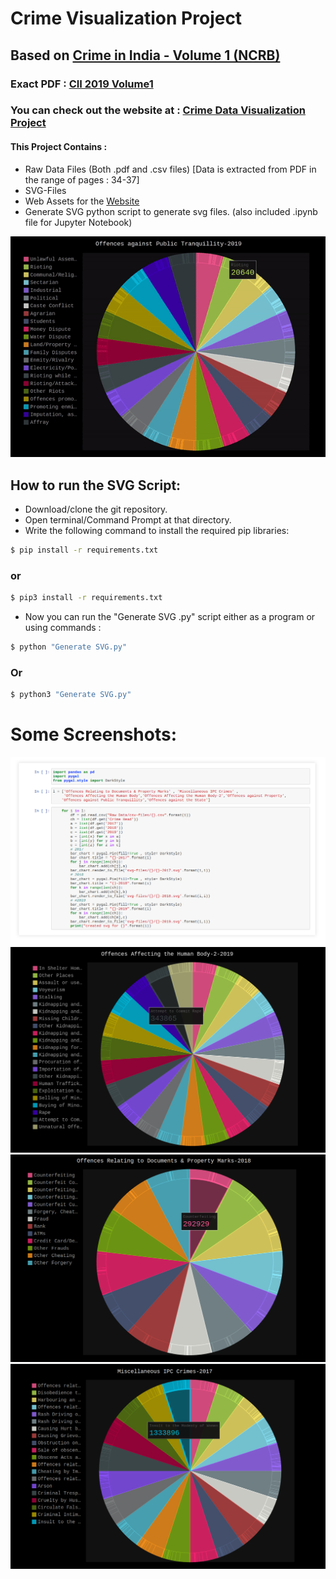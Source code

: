 # Crime Visualization Project
## Based  on [Crime in India - Volume 1 (NCRB)](https://ncrb.gov.in/en/crime-india-2019-0#) 
### Exact PDF : [CII 2019 Volume1](https://ncrb.gov.in/sites/default/files/CII%202019%20Volume%201.pdf)
### You can check out the website at : [Crime Data Visualization Project](https://goldenryu2000.github.io/Crime-Visualization-Project/)

#### This Project Contains :
- Raw Data Files (Both .pdf and .csv files) [Data is extracted from PDF in the range of pages : 34-37]
- SVG-Files
- Web Assets for the [Website](https://goldenryu2000.github.io/Crime-Visualization-Project/)
- Generate SVG python script to generate svg files. (also included .ipynb file for Jupyter Notebook)

![Sample Pie Chart](Images/screenrecord.gif)

## How to run the SVG Script:
- Download/clone the git repository.
- Open terminal/Command Prompt at that directory.
- Write the following command to install the required pip libraries: 
```sh
$ pip install -r requirements.txt
```
### or
```sh
$ pip3 install -r requirements.txt
```
- Now you can run the "Generate SVG .py" script either as a program or using commands : 
```sh
$ python "Generate SVG.py"
```
### Or
```sh
$ python3 "Generate SVG.py"
```

# Some Screenshots: 

![Jupyter Notebook Img](Images/notebook.png)
![Screenshot-1](Images/1.png)
![Screenshot-2](Images/2.png)
![Screenshot-3](Images/3.png)




